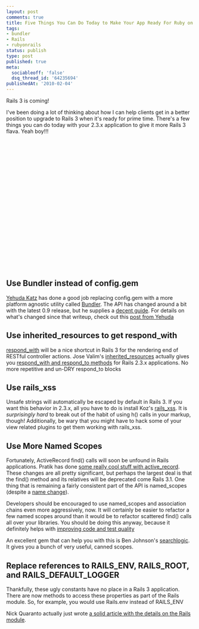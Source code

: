 ```yaml
---
layout: post
comments: true
title: Five Things You Can Do Today to Make Your App Ready For Ruby on Rails 3
tags:
- bundler
- Rails
- rubyonrails
status: publish
type: post
published: true
meta:
  sociableoff: 'false'
  dsq_thread_id: '64235694'
publishedAt: '2010-02-04'
---
```


Rails 3 is coming!

I've been doing a lot of thinking about how I can help clients get in a better position to upgrade to Rails 3 when it's ready for prime time. There's a few things you can do today with your 2.3.x application to give it more Rails 3 flava. Yeah boy!!!

<object width="425" height="344"><param name="movie" value="http://www.youtube.com/v/F6kfUxCpWqE&hl=en_US&fs=1&rel=0"></param><param name="allowFullScreen" value="true"></param><param name="allowscriptaccess" value="always"></param><embed src="http://www.youtube.com/v/F6kfUxCpWqE&hl=en_US&fs=1&rel=0" type="application/x-shockwave-flash" allowscriptaccess="always" allowfullscreen="true" width="425" height="344"></embed></object>

## Use Bundler instead of config.gem

[Yehuda Katz](http://yehudakatz.com/) has done a good job replacing config.gem with a more platform agnostic utility called [Bundler](http://github.com/carlhuda/bundler). The API has changed around a bit with the latest 0.9 release, but he supplies a [decent guide](http://yehudakatz.com/2009/11/03/using-the-new-gem-bundler-today/). For details on what's changed since that writeup, check out this [post from Yehuda](http://yehudakatz.com/2010/02/01/bundler-0-9-heading-toward-1-0/)

## Use inherited_resources to get respond\_with

[respond\_with](http://github.com/rails/rails/commit/09de34ca56598ae5d0302a14715b2a11b6cc9845) will be a nice shortcut in Rails 3 for the rendering end of RESTful controller actions. Jose Valim's [inherited_resources](http://github.com/josevalim/inherited_resources) actually gives you [respond\_with and respond\_to methods](http://github.com/josevalim/inherited_resources/tree/master/lib/inherited_resources/legacy/) for Rails 2.3.x applications. No more repetitive and un-DRY respond\_to blocks

## Use rails_xss

Unsafe strings will automatically be escaped by default in Rails 3. If you want this behavior in 2.3.x, all you have to do is install Koz's [rails\_xss](http://github.com/NZKoz/rails_xss). It is *surprisingly hard* to break out of the habit of using h() calls in your markup, though! Additionally, be wary that you might have to hack some of your view related plugins to get them working with rails_xss.

## Use More Named Scopes

Fortunately, ActiveRecord find() calls will soon be unfound in Rails applications. Pratik has done [some really cool stuff with active\_record](http://m.onkey.org/2010/1/22/active-record-query-interface). These changes are all pretty significant, but perhaps the largest deal is that the find() method and its relatives will be deprecated come Rails 3.1. One thing that is remaining a fairly consistent part of the API is named_scopes (despite a [name change](http://github.com/rails/rails/commit/d60bb0a9e4be2ac0a9de9a69041a4ddc2e0cc914)).

Developers should be encouraged to use named_scopes and association chains even more aggressively, now. It will certainly be easier to refactor a few named scopes around than it would be to refactor scattered find() calls all over your libraries. You should be doing this anyway, because it definitely helps with [improving code and test quality](http://blog.adsdevshop.com/2010/02/01/mocking-is-dead-long-live-mocking/)

An excellent gem that can help you with this is Ben Johnson's [searchlogic](http://github.com/binarylogic/searchlogic). It gives you a bunch of very useful, canned scopes.

## Replace references to RAILS\_ENV, RAILS\_ROOT, and RAILS\_DEFAULT\_LOGGER

Thankfully, these ugly constants have no place in a Rails 3 application. There are now methods to access these properties as part of the Rails module. So, for example, you would use Rails.env instead of RAILS_ENV

Nick Quaranto actually just wrote [a solid article with the details on the Rails module](http://litanyagainstfear.com/blog/2010/02/03/the-rails-module/).
